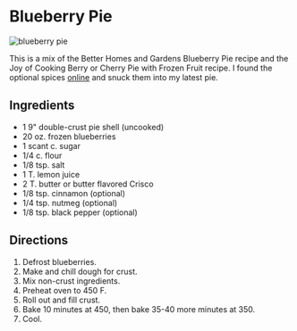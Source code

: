 # Blueberry Pie

![blueberry pie](http://mcdemarco.net/files/recipes/blueberry_pie.jpg)

This is a mix of the Better Homes and Gardens Blueberry Pie recipe and the Joy of Cooking Berry or Cherry Pie with Frozen Fruit recipe.  I found the optional spices [online](http://localfoods.about.com/od/piestarts/r/spicedblueberrypie.htm) and snuck them into my latest pie.

## Ingredients

* 1 9" double-crust pie shell (uncooked)
* 20 oz. frozen blueberries
* 1 scant c. sugar
* 1/4 c. flour
* 1/8 tsp. salt
* 1 T. lemon juice
* 2 T. butter or butter flavored Crisco
* 1/8 tsp. cinnamon (optional)
* 1/4 tsp. nutmeg (optional)
* 1/8 tsp. black pepper (optional)


## Directions

1. Defrost blueberries.
2. Make and chill dough for crust. 
3. Mix non-crust ingredients.
4. Preheat oven to 450 F.
5. Roll out and fill crust.
6. Bake 10 minutes at 450, then bake 35-40 more minutes at 350.
7. Cool.
